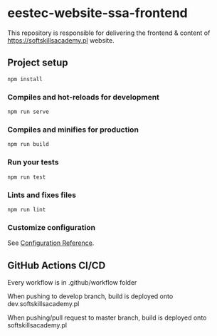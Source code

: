 # eestec-website-ssa-frontend

This repository is responsible for delivering the frontend & content of https://softskillsacademy.pl website. 

## Project setup
```
npm install
```

### Compiles and hot-reloads for development
```
npm run serve
```

### Compiles and minifies for production
```
npm run build
```

### Run your tests
```
npm run test
```

### Lints and fixes files
```
npm run lint
```

### Customize configuration
See [Configuration Reference](https://cli.vuejs.org/config/).

## GitHub Actions CI/CD

Every workflow is in .github/workflow folder

When pushing to develop branch, build is deployed onto dev.softskillsacademy.pl

When pushing/pull request to master branch, build is deployed onto softskillsacademy.pl
